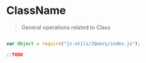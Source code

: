 
# ClassName

> General operations related to Class


```javascript

var Object = require("js-utils/JQuery/index.js");

//TODO

 ```